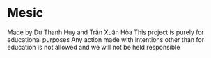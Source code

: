 # Mesic
Made by Dư Thanh Huy and Trần Xuân Hòa
This project is purely for educational purposes
Any action made with intentions other than for education is not allowed and we will not be held responsible